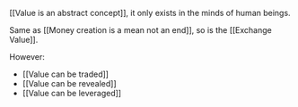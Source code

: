 [[Value is an abstract concept]], it only exists in the minds of human beings.

Same as [[Money creation is a mean not an end]], so is the [[Exchange Value]]. 



However:
- [[Value can be traded]]
- [[Value can be revealed]]
- [[Value can be leveraged]]
